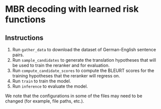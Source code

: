 # MBR decoding with learned risk functions

## Instructions

1. Run `gather_data` to download the dataset of German-English sentence pairs.
2. Run `sample_candidates` to generate the translation hypotheses that will be used to train the reranker and for evaluation.
3. Run `compute_candidate_scores` to compute the BLEURT scores for the training hypotheses that the reranker will regress on.
4. Run `train` to train the model.
5. Run `inference` to evaluate the model.

We note that the configurations in some of the files may need to be changed (for example, file paths, etc.).
